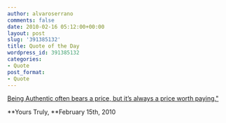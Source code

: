 ```yaml
---
author: alvaroserrano
comments: false
date: 2010-02-16 05:12:00+00:00
layout: post
slug: '391385132'
title: Quote of the Day
wordpress_id: 391385132
categories:
- Quote
post_format:
- Quote
---
```


[Being Authentic often bears a price, but it’s always a price worth paying."](http://analogsenses.com)

**Yours Truly, **February 15th, 2010

